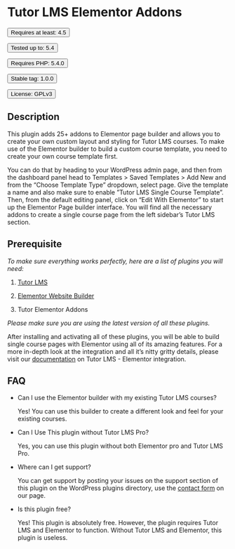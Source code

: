 
  

# Tutor LMS Elementor Addons

  

<div  class="button-group minor-group">

<button  type="button"  class="button danger">Requires at least: 4.5</Button>

<button  type="button"  class="button primary">Tested up to: 5.4</Button>

<button  type="button"  class="button warning">Requires PHP: 5.4.0</Button>

<button  type="button"  class="button success">Stable tag: 1.0.0</Button>

<button  type="button"  class="button info">License: GPLv3</Button>

</div>

  

## Description

  

This plugin adds 25+ addons to Elementor page builder and allows you to create your own custom layout and styling for Tutor LMS courses. To make use of the Elementor builder to build a custom course template, you need to create your own course template first.

  

You can do that by heading to your WordPress admin page, and then from the dashboard panel head to Templates > Saved Templates > Add New and from the “Choose Template Type” dropdown, select page. Give the template a name and also make sure to enable ”Tutor LMS Single Course Template”. Then, from the default editing panel, click on “Edit With Elementor” to start up the Elementor Page builder interface. You will find all the necessary addons to create a single course page from the left sidebar’s Tutor LMS section.

  

## Prerequisite

  

_To make sure everything works perfectly, here are a list of plugins you will need:_

  

1) [Tutor LMS](https://wordpress.org/plugins/tutor  "Tutor LMS")

2) [Elementor Website Builder](https://wordpress.org/plugins/elementor  "Elementor Website Builder")

3) Tutor Elementor Addons

  

_Please make sure you are using the latest version of all these plugins._

  

After installing and activating all of these plugins, you will be able to build single course pages with Elementor using all of its amazing features. For a more in-depth look at the integration and all it’s nitty gritty details, please visit our [documentation](https://docs.themeum.com/tutor-lms/integrations/elementor-page-builder/  "Documentation | Elementor Page Builder") on Tutor LMS - Elementor integration.

  

## FAQ

  

 - Can I use the Elementor builder with my existing Tutor LMS courses?
   
   Yes! You can use this builder to create a different look and feel for
   your existing courses.
   
   
  - Can I Use This plugin without Tutor LMS Pro?
   
	   Yes, you can use this plugin without both Elementor pro and Tutor LMS
   Pro.
   
   
   
   - Where can I get support?
   
	   You can get support by posting your issues on the support section of
   this plugin on the WordPress plugins directory, use the <a 
   href="https://www.themeum.com/contact-us"  title="Contact Us -
   Themeum">contact form</a> on our page.
   
   
   - Is this plugin free?
   
	   Yes! This plugin is absolutely free. However, the plugin requires
	   Tutor LMS and Elementor to function. Without Tutor LMS and 		Elementor, this plugin is useless.

